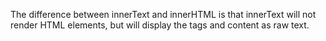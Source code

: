The difference between innerText and innerHTML is that innerText will not render HTML elements, but will display the tags and content as raw text.
